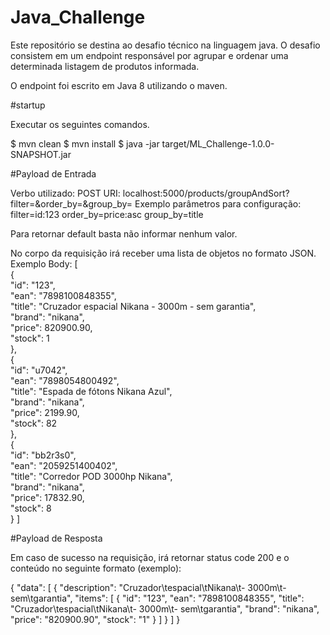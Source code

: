 # Java_Challenge

Este repositório se destina ao desafio técnico na linguagem java.  O desafio consistem em um endpoint responsável por agrupar e ordenar uma determinada listagem de produtos informada.

O endpoint foi escrito em Java 8 utilizando o maven.

#startup

Executar os seguintes comandos.

$ mvn clean
$ mvn install
$ java -jar target/ML_Challenge-1.0.0-SNAPSHOT.jar 

#Payload de Entrada

Verbo utilizado: POST
URI: localhost:5000/products/groupAndSort?filter=&order_by=&group_by=
Exemplo parâmetros para configuração: 
    filter=id:123
    order_by=price:asc
    group_by=title

Para retornar default basta não informar nenhum valor.

No corpo da requisição irá receber uma lista de objetos no formato JSON.
Exemplo Body:
[					 
    {									
        "id":	"123",									
        "ean":	"7898100848355",									
        "title":	"Cruzador	espacial	Nikana	- 3000m	- sem	garantia",									
        "brand":	"nikana",									
        "price":	820900.90,									
        "stock":	1					
    },					
    {									
        "id":	"u7042",									
        "ean":	"7898054800492",									
        "title":	"Espada	de	fótons	Nikana	Azul",									
        "brand":	"nikana",									
        "price":	2199.90,									
        "stock":	82				
    },					
    {									
        "id":	"bb2r3s0",									
        "ean":	"2059251400402",									
        "title":	"Corredor	POD	3000hp	Nikana",					
        "brand":	"nikana",									
        "price":	17832.90,									
        "stock":	8					
    }
]

#Payload de Resposta

Em caso de sucesso na requisição, irá retornar status code 200 e o conteúdo no seguinte formato (exemplo):

{
    "data": [
        {
            "description": "Cruzador\tespacial\tNikana\t- 3000m\t- sem\tgarantia",
            "items": [
                {
                    "id": "123",
                    "ean": "7898100848355",
                    "title": "Cruzador\tespacial\tNikana\t- 3000m\t- sem\tgarantia",
                    "brand": "nikana",
                    "price": "820900.90",
                    "stock": "1"
                }
            ]
        }
    ]
}